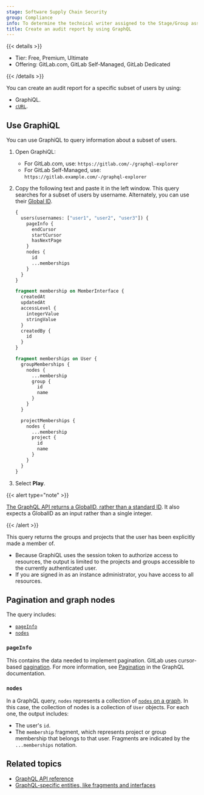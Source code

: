```yaml
---
stage: Software Supply Chain Security
group: Compliance
info: To determine the technical writer assigned to the Stage/Group associated with this page, see https://handbook.gitlab.com/handbook/product/ux/technical-writing/#assignments
title: Create an audit report by using GraphQL
---
```


{{< details >}}

- Tier: Free, Premium, Ultimate
- Offering: GitLab.com, GitLab Self-Managed, GitLab Dedicated

{{< /details >}}

You can create an audit report for a specific subset of users by using:

- GraphiQL.
- [`cURL`](getting_started.md#command-line).

## Use GraphiQL

You can use GraphiQL to query information about a subset of users.

1. Open GraphiQL:
   - For GitLab.com, use: `https://gitlab.com/-/graphql-explorer`
   - For GitLab Self-Managed, use: `https://gitlab.example.com/-/graphql-explorer`
1. Copy the following text and paste it in the left window.
   This query searches for a subset of users by username. Alternately, you can use their
   [Global ID](_index.md#global-ids).

   ```graphql
   {
     users(usernames: ["user1", "user2", "user3"]) {
       pageInfo {
         endCursor
         startCursor
         hasNextPage
       }
       nodes {
         id
         ...memberships
       }
     }
   }

   fragment membership on MemberInterface {
     createdAt
     updatedAt
     accessLevel {
       integerValue
       stringValue
     }
     createdBy {
       id
     }
   }

   fragment memberships on User {
     groupMemberships {
       nodes {
         ...membership
         group {
           id
           name
         }
       }
     }

     projectMemberships {
       nodes {
         ...membership
         project {
           id
           name
         }
       }
     }
   }
   ```

1. Select **Play**.

{{< alert type="note" >}}

[The GraphQL API returns a GlobalID, rather than a standard ID](getting_started.md#queries-and-mutations).
It also expects a GlobalID as an input rather than a single integer.

{{< /alert >}}

This query returns the groups and projects that the user has been explicitly made a member of.

- Because GraphiQL uses the session token to authorize access to resources,
  the output is limited to the projects and groups accessible to the currently authenticated user.
- If you are signed in as an instance administrator, you have access to all resources.

## Pagination and graph nodes

The query includes:

- [`pageInfo`](#pageinfo)
- [`nodes`](#nodes)

### `pageInfo`

This contains the data needed to implement pagination. GitLab uses cursor-based
[pagination](getting_started.md#pagination). For more information, see
[Pagination](https://graphql.org/learn/pagination/) in the GraphQL documentation.

### `nodes`

In a GraphQL query, `nodes` represents a collection of [`nodes` on a graph](https://en.wikipedia.org/wiki/Vertex_(graph_theory)).
In this case, the collection of nodes is a collection of `User` objects. For each one,
the output includes:

- The user's `id`.
- The `membership` fragment, which represents project or group membership that belongs
  to that user. Fragments are indicated by the `...memberships` notation.

## Related topics

- [GraphQL API reference](reference/_index.md)
- [GraphQL-specific entities, like fragments and interfaces](https://graphql.org/learn/)
